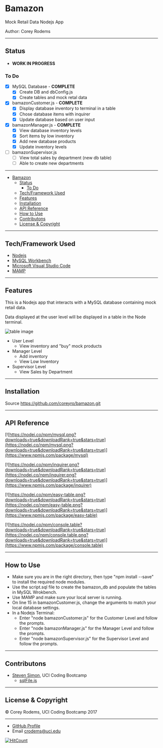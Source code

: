 # Bamazon
Mock Retail Data Nodejs App

Author: Corey Rodems


---
## Status
- #### WORK IN PROGRESS

### To Do
- [x] MySQL Database - **COMPLETE**
    - [x] Create DB and dbConfig.js
    - [x] Create tables and mock retal data
- [x] bamazonCustomer.js - **COMPLETE**
    - [x] Display database inventory to terminal in a table
    - [x] Chose database items with inquirer
    - [x] Update database based on user input
- [x] bamazonManager.js - **COMPLETE**
    - [x] View database inventory levels
    - [x] Sort items by low inventory
    - [x] Add new database products
    - [x] Update inventory levels
- [ ] bamazonSupervisor.js
    - [ ] View total sales by department (new db table)
    - [ ] Able to create new departments

---
<!-- TOC -->

- [Bamazon](#bamazon)
    - [Status](#status)
        - [To Do](#to-do)
    - [Tech/Framework Used](#techframework-used)
    - [Features](#features)
    - [Installation](#installation)
    - [API Reference](#api-reference)
    - [How to Use](#how-to-use)
    - [Contributons](#contributons)
    - [License & Copyright](#license-copyright)

<!-- /TOC -->

---
## Tech/Framework Used
- [Nodejs](https://nodejs.org/en/ "Nodejs")
- [MySQL Workbench](https://www.mysql.com/products/workbench/ "MySQL Workbench")
- [Microsoft Visual Studio Code](https://code.visualstudio.com/ "Visual Studio Code")
- [MAMP](https://www.mamp.info/en/downloads/ "MAMP")

---
## Features
This is a Nodejs app that interacts with a MySQL database containing mock retail data.

Data displayed at the user level will be displayed in a table in the Node terminal.

![table image](http://i.imgur.com/7a7QILC.png)

- User Level
    - View inventory and "buy" mock products
- Manager Level
    - Add inventory
    - View Low Inventory
- Supervisor Level
    - View Sales by Department


---
## Installation
Source https://github.com/coreyro/bamazon.git


---
## API Reference

[![https://nodei.co/npm/mysql.png?downloads=true&downloadRank=true&stars=true](https://nodei.co/npm/mysql.png?downloads=true&downloadRank=true&stars=true)](https://www.npmjs.com/package/mysql)

[![https://nodei.co/npm/inquirer.png?downloads=true&downloadRank=true&stars=true](https://nodei.co/npm/inquirer.png?downloads=true&downloadRank=true&stars=true)](https://www.npmjs.com/package/inquirer)

[![https://nodei.co/npm/easy-table.png?downloads=true&downloadRank=true&stars=true](https://nodei.co/npm/easy-table.png?downloads=true&downloadRank=true&stars=true)](https://www.npmjs.com/package/easy-table)

[![https://nodei.co/npm/console.table?downloads=true&downloadRank=true&stars=true](https://nodei.co/npm/console.table.png?downloads=true&downloadRank=true&stars=true)](https://www.npmjs.com/package/console.table)


---

## How to Use
- Make sure you are in the right directory, then type "npm install --save" to install the required node modules.
- Use the script.sql file to create the bamazon_db and populate the tables in MySQL Wrokbench.
- Use MAMP and make sure your local server is running.
- On line 15 in bamazonCustomer.js, change the arguments to match your local database settings.
- In a Nodejs Terminal:
    - Enter "node bamazonCustomer.js" for the Customer Level and follow the prompts.
    - Enter "node bamazonManager.js" for the Manager Level and follow the prompts.
    - Enter "node bamazonSupervisor.js" for the Supervisor Level and follow the prompts.

---

## Contributons
- [Steven Simon](https://github.com/theRealScoobaSteve "Steven Simon"), UCI Coding Bootcamp
    - [sqlFile.js](https://github.com/CoreyRo/bamazon/blob/master/sqlFile.js "SQL Object")

---

## License & Copyright
© Corey Rodems, UCI Coding Bootcamp 2017

---
- [GitHub Profile](https://www,github.com/coreyro)
- Email crodems@uci.edu

[![HitCount](https://hitt.herokuapp.com/CoreyRo/Flashcard-Generator.svg)](https://github.com/CoreyRo/bamazon)
